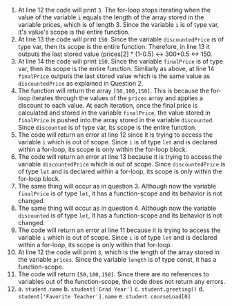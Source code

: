 1. At line 12 the code will print ```3```. The for-loop stops iterating when the value of the variable ```i``` equals the length of the array stored in the variable prices, which is of length 3. Since the variable ```i``` is of type var, it's value's scope is the entire function.
2. At line 13 the code will print ```150```. Since the variable ```discountedPrice``` is of type var, then its scope is the entire function. Therefore, in line 13 it outputs the last stored value (prices[2] * (1-0.5) <-> 300*0.5 <-> 150.
3. At line 14 the code will print ```150```. Since the variable ```finalPrice``` is of type var, then its scope is the entire function. Similarly as above, at line 14 ```finalPrice``` outputs the last stored value which is the same value as ```discountedPrice``` as explained in Question 2.
4. The function will return the array ```[50,100,150]```. This is because the for-loop iterates through the values of the ```prices``` array and applies a discount to each value. At each iteration, once the final price is calculated and stored in the variable ```finalPrice```, the value stored in ```finalPrice``` is pushed into the array stored in the variable ```discounted```. Since ```discounted``` is of type var, its scope is the entire function.
5. The code will return an error at line 12 since it is trying to access the variable ```i``` which is out of scope. Since ```i``` is of type ```let``` and is declared within a for-loop, its scope is only within the for-loop block.
6. The code will return an error at line 13 because it is trying to access the variable ```discountedPrice``` which is out of scope. Since ```discountedPrice``` is of type ```let``` and is declared within a for-loop, its scope is only within the for-loop block.
7. The same thing will occur as in question 3. Although now the variable ```finalPrice``` is of type ```let```, it has a function-scope and its behavior is not changed.
8. The same thing will occur as in question 4. Although now the variable ```discounted``` is of type ```let```, it has a function-scope and its behavior is not changed.
9. The code will return an error at line 11 because it is trying to access the variable ```i``` which is out of scope. Since ```i``` is of type ```let``` and is declared within a for-loop, its scope is only within that for-loop.
10. At line 12 the code will print ```3```, which is the length of the array stored in the variable ```prices```. Since the variable ```length``` is of type const, it has a function-scope.
11. The code will return ```[50,100,150]```. Since there are no references to variables out of the function-scope, the code does not return any errors.
12. a. ```student.name```
    b. ```student['Grad Year']```
    c. ```student.greeting()```
    d. ```student['Favorite Teacher'].name```
    e. ```student.courseLoad[0]```